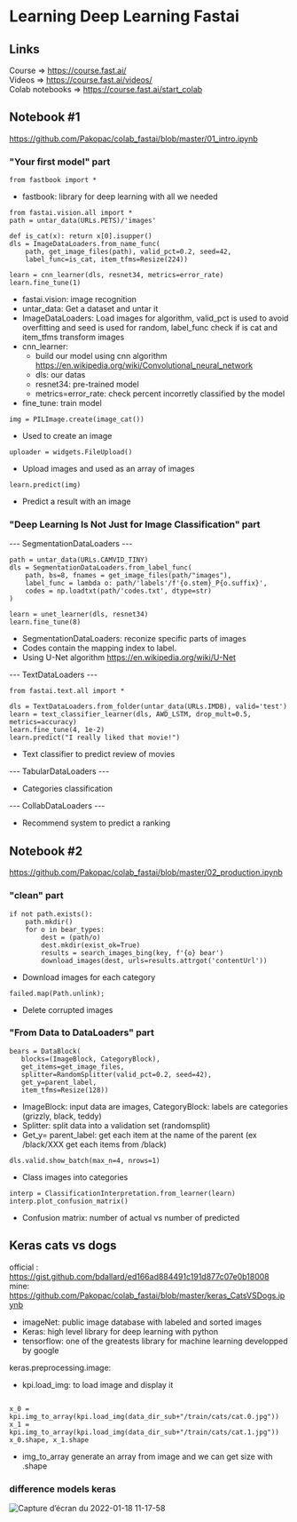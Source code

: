 # Learning Deep Learning Fastai
## Links
Course => https://course.fast.ai/ \
Videos => https://course.fast.ai/videos/ \
Colab notebooks => https://course.fast.ai/start_colab

## Notebook #1
https://github.com/Pakopac/colab_fastai/blob/master/01_intro.ipynb
### "Your first model" part
```
from fastbook import *
```
- fastbook: library for deep learning with all we needed
```
from fastai.vision.all import *
path = untar_data(URLs.PETS)/'images'

def is_cat(x): return x[0].isupper()
dls = ImageDataLoaders.from_name_func(
    path, get_image_files(path), valid_pct=0.2, seed=42,
    label_func=is_cat, item_tfms=Resize(224))

learn = cnn_learner(dls, resnet34, metrics=error_rate)
learn.fine_tune(1)
```
- fastai.vision: image recognition
- untar_data: Get a dataset and untar it
- ImageDataLoaders: Load images for algorithm, valid_pct is used to avoid overfitting and seed is used for random, label_func check if is cat and item_tfms transform images
- cnn_learner: 
    - build our model using cnn algorithm https://en.wikipedia.org/wiki/Convolutional_neural_network
    - dls: our datas 
    - resnet34: pre-trained model
    - metrics=error_rate: check percent incorretly classified by the model
- fine_tune: train model

```
img = PILImage.create(image_cat())
```
- Used to create an image

```
uploader = widgets.FileUpload()
```
- Upload images and used as an array of images

```
learn.predict(img)
```
- Predict a result with an image

### "Deep Learning Is Not Just for Image Classification" part
--- SegmentationDataLoaders ---
```
path = untar_data(URLs.CAMVID_TINY)
dls = SegmentationDataLoaders.from_label_func(
    path, bs=8, fnames = get_image_files(path/"images"),
    label_func = lambda o: path/'labels'/f'{o.stem}_P{o.suffix}',
    codes = np.loadtxt(path/'codes.txt', dtype=str)
)

learn = unet_learner(dls, resnet34)
learn.fine_tune(8)
```
- SegmentationDataLoaders: reconize specific parts of images
- Codes contain the mapping index to label.
- Using U-Net algorithm https://en.wikipedia.org/wiki/U-Net

--- TextDataLoaders ---
```
from fastai.text.all import *

dls = TextDataLoaders.from_folder(untar_data(URLs.IMDB), valid='test')
learn = text_classifier_learner(dls, AWD_LSTM, drop_mult=0.5, metrics=accuracy)
learn.fine_tune(4, 1e-2)
learn.predict("I really liked that movie!")
```
- Text classifier to predict review of movies

--- TabularDataLoaders ---
- Categories classification 

--- CollabDataLoaders ---
- Recommend system to predict a ranking
## Notebook #2
https://github.com/Pakopac/colab_fastai/blob/master/02_production.ipynb
### "clean" part
```
if not path.exists():
    path.mkdir()
    for o in bear_types:
        dest = (path/o)
        dest.mkdir(exist_ok=True)
        results = search_images_bing(key, f'{o} bear')
        download_images(dest, urls=results.attrgot('contentUrl'))
```
- Download images for each category
```
failed.map(Path.unlink);
```
 - Delete corrupted images

 ### "From Data to DataLoaders" part

 ```
 bears = DataBlock(
    blocks=(ImageBlock, CategoryBlock), 
    get_items=get_image_files, 
    splitter=RandomSplitter(valid_pct=0.2, seed=42),
    get_y=parent_label,
    item_tfms=Resize(128))
 ```
 - ImageBlock: input data are images, CategoryBlock: labels are categories (grizzly, black, teddy)
 - Splitter: split data into a validation set (randomsplit)
 - Get_y= parent_label: get each item at the name of the parent (ex /black/XXX get each items from /black)

 ```
 dls.valid.show_batch(max_n=4, nrows=1)
 ```
 - Class images into categories

 ```
 interp = ClassificationInterpretation.from_learner(learn)
interp.plot_confusion_matrix()
```
- Confusion matrix: number of actual vs number of predicted

## Keras cats vs dogs
official : https://gist.github.com/bdallard/ed166ad884491c191d877c07e0b18008 \
mine: https://github.com/Pakopac/colab_fastai/blob/master/keras_CatsVSDogs.ipynb

- imageNet: public image database with labeled and sorted images 
- Keras: high level library for deep learning with python
- tensorflow: one of the greatests library for machine learning developped by google 

keras.preprocessing.image:
- kpi.load_img: to load image and display it
```

x_0 = kpi.img_to_array(kpi.load_img(data_dir_sub+"/train/cats/cat.0.jpg"))
x_1 = kpi.img_to_array(kpi.load_img(data_dir_sub+"/train/cats/cat.1.jpg"))
x_0.shape, x_1.shape
```
- img_to_array generate an array from image and we can get size with .shape

### difference models keras
![Capture d’écran du 2022-01-18 11-17-58](https://user-images.githubusercontent.com/33722914/149920195-0c2f27cb-d05c-4f6b-be69-effe20f0f380.png)
